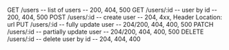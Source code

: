 GET /users -- list of users -- 200, 404, 500 
GET /users/:id -- user by id -- 200, 404, 500 
POST /users/:id -- create user -- 204, 4xx, Header Location: url 
PUT /users/:id -- fully update user -- 204/200, 404, 400, 500 
PATCH /users/:id -- partially update user -- 204/200, 404, 400, 500
DELETE /users/:id -- delete user by id -- 204, 404, 400